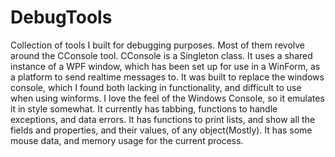 # DebugTools
Collection of tools I built for debugging purposes. Most of them revolve around the CConsole tool.
CConsole is a Singleton class. It uses a shared instance of a WPF window, which has been set up for use in a WinForm,
as a platform to send realtime messages to. It was built to replace the windows console,
which I found both lacking in functionality, and difficult to use when using winforms.
I love the feel of the Windows Console, so it emulates it in style somewhat.
It currently has tabbing, functions to handle exceptions, and data errors. It has functions to print lists, and show all the
fields and properties, and their values, of any object(Mostly).
It has some mouse data, and memory usage for the current process.
